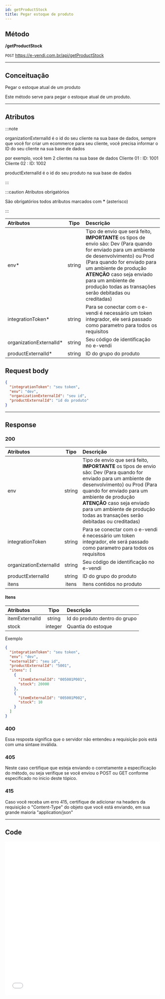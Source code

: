 ```yaml
---
id: getProductStock
title: Pegar estoque de produto
---
```


## Método

**/getProductStock**

`POST` https://e-vendi.com.br/api/getProductStock

---

## Conceituação

Pegar o estoque atual de um produto

Este método serve para pegar o estoque atual de um produto.

---

## Atributos

:::note

organizationExternalId é o id do seu cliente na sua base de dados, sempre que você for criar um ecommerce para seu cliente, você precisa informar o ID do seu cliente na sua base de dados

por exemplo, você tem 2 clientes na sua base de dados Cliente 01 : ID: 1001 Cliente 02 : ID: 1002

productExternalId é o id do seu produto na sua base de dados

:::

:::caution Atributos obrigatórios

São obrigatórios todos atributos marcados com **\*** (asterisco)

:::

| Atributos | Tipo | Descrição |
| :-- | :-: | :-- |
| env\* | string | Tipo de envio que será feito, **IMPORTANTE** os tipos de envio são: Dev (Para quando for enviado para um ambiente de desenvolvimento) ou Prod (Para quando for enviado para um ambiente de produção **ATENÇÃO** caso seja enviado para um ambiente de produção todas as transações serão debitadas ou creditadas) |
| integrationToken\* | string | Para se conectar com o e-vendi é necessário um token integrador, ele será passado como parametro para todos os requisitos |
| organizationExternalId\* | string | Seu código de identificação no e-vendi |
| productExternalId\* | string | ID do grupo do produto |

## Request body

```json
{
  "integrationToken": "seu token",
  "env": "dev",
  "organizationExternalId": "seu id",
  "productExternalId": "id do produto"
}
```

---

## Response

### 200

| Atributos | Tipo | Descrição |
| :-- | :-: | :-- |
| env | string | Tipo de envio que será feito, **IMPORTANTE** os tipos de envio são: Dev (Para quando for enviado para um ambiente de desenvolvimento) ou Prod (Para quando for enviado para um ambiente de produção **ATENÇÃO** caso seja enviado para um ambiente de produção todas as transações serão debitadas ou creditadas) |
| integrationToken | string | Para se conectar com o e-vendi é necessário um token integrador, ele será passado como parametro para todos os requisitos |
| organizationExternalId | string | Seu código de identificação no e-vendi |
| productExternalId | string | ID do grupo do produto |
| itens | itens | Itens contidos no produto |

#### Itens

| Atributos      |  Tipo   | Descrição                     |
| :------------- | :-----: | :---------------------------- |
| itemExternalId | string  | Id do produto dentro do grupo |
| stock          | integer | Quantia do estoque            |

Exemplo

```json
{
  "integrationToken": "seu token",
  "env": "dev",
  "externalId": "seu id",
  "productExternalId": "5001",
  "itens": [
    {
      "itemExternalId": "005001P001",
      "stock": 20000
    },
    {
      "itemExternalId": "005001P002",
      "stock": 10
    }
  ]
}
```

### 400

Essa resposta significa que o servidor não entendeu a requisição pois está com uma sintaxe inválida.

### 405

Neste caso certifique que esteja enviando o corretamente a especificação do método, ou seja verifique se você enviou o POST ou GET conforme especificado no inicio deste tópico.

### 415

Caso você receba um erro 415, certifique de adicionar na headers da requisição o "Content-Type" do objeto que você está enviando, em sua grande maioria "application/json"

---

## Code

<iframe src="//api.apiembed.com/?source=https://raw.githubusercontent.com/e-vendi/e-vendi-docs/main/json-examples/getProductStock.json" frameborder="0" scrolling="no" width="100%" height="500px" seamless></iframe>

